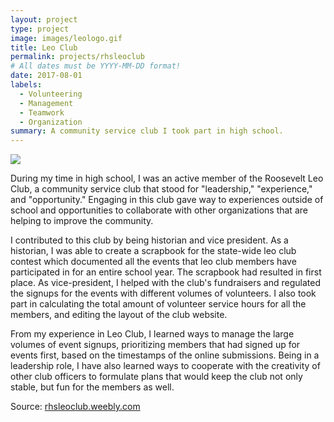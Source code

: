 ```yaml
---
layout: project
type: project
image: images/leologo.gif
title: Leo Club
permalink: projects/rhsleoclub
# All dates must be YYYY-MM-DD format!
date: 2017-08-01
labels:
  - Volunteering
  - Management
  - Teamwork
  - Organization
summary: A community service club I took part in high school.
---
```

<img class="ui medium right floated rounded image" src="../images/vacay-home-page.png">

During my time in high school, I was an active member of the Roosevelt Leo Club, a community service club that stood for "leadership," "experience," and "opportunity." Engaging in this club gave way to experiences outside of school and opportunities to collaborate with other organizations that are helping to improve the community.

I contributed to this club by being historian and vice president. As a historian, I was able to create a scrapbook for the state-wide leo club contest which documented all the events that leo club members have participated in for an entire school year. The scrapbook had resulted in first place. As vice-president, I helped with the club's fundraisers and regulated the signups for the events with different volumes of volunteers. I also took part in calculating the total amount of volunteer service hours for all the members, and editing the layout of the club website. 

From my experience in Leo Club, I learned ways to manage the large volumes of event signups, prioritizing members that had signed up for events first, based on the timestamps of the online submissions. Being in a leadership role, I have also learned ways to cooperate with the creativity of other club officers to formulate plans that would keep the club not only stable, but fun for the members as well.  

Source: <a href="https://rhsleoclub.weebly.com/">rhsleoclub.weebly.com</a>
